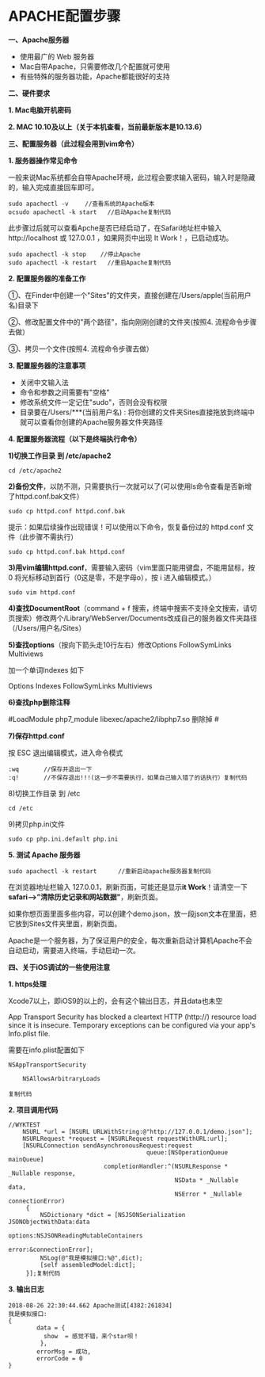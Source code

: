 # APACHE配置步骤

**一、Apache服务器**

- 使用最广的 Web 服务器
- Mac自带Apache，只需要修改几个配置就可使用
- 有些特殊的服务器功能，Apache都能很好的支持

**二、硬件要求**

**1. Mac电脑开机密码**

**2. MAC 10.10及以上（关于本机查看，当前最新版本是10.13.6）**

**三、配置服务器（此过程会用到vim命令）**

**1. 服务器操作常见命令**

一般来说Mac系统都会自带Apache环境，此过程会要求输入密码，输入时是隐藏的，输入完成直接回车即可。

```
sudo apachectl -v　   //查看系统的Apache版本
ocsudo apachectl -k start   //启动Apache复制代码
```

此步骤过后就可以查看Apche是否已经启动了，在Safari地址栏中输入http://localhost 或 127.0.0.1 ，如果网页中出现 It Work！，已启动成功。

```
sudo apachectl -k stop    //停止Apache
sudo apachectl -k restart   //重启Apache复制代码
```

**2. 配置服务器的准备工作**

①、在Finder中创建一个"Sites"的文件夹，直接创建在/Users/apple(当前用户名)目录下

②、修改配置文件中的"两个路径"，指向刚刚创建的文件夹(按照4. 流程命令步骤去做）

③、拷贝一个文件(按照4. 流程命令步骤去做）

**3. 配置服务器的注意事项**

- 关闭中文输入法
- 命令和参数之间需要有"空格"
- 修改系统文件一定记住"sudo"，否则会没有权限
- 目录要在/Users/***(当前用户名) : 将你创建的文件夹Sites直接拖放到终端中就可以查看你创建的Apache服务器文件夹路径

**4. 配置服务器流程（以下是终端执行命令）**

**1)切换工作目录 到 /etc/apache2**

```
cd /etc/apache2
```

**2)备份文件**，以防不测，只需要执行一次就可以了(可以使用ls命令查看是否新增了httpd.conf.bak文件）

```
sudo cp httpd.conf httpd.conf.bak
```

提示：如果后续操作出现错误！可以使用以下命令，恢复备份过的 httpd.conf 文件（此步骤不需执行）

```
sudo cp httpd.conf.bak httpd.conf
```

**3)用vim编辑httpd.conf**，需要输入密码（vim里面只能用键盘，不能用鼠标，按 0 将光标移动到首行（0这是零，不是字母o），按 i 进入编辑模式。）

```
sudo vim httpd.conf
```

**4)查找DocumentRoot**（command + f 搜索，终端中搜索不支持全文搜索，请切页搜索）修改两个/Library/WebServer/Documents改成自己的服务器文件夹路径（/Users/用户名/Sites）

**5)查找options**（按向下箭头走10行左右）修改Options FollowSymLinks Multiviews

加一个单词Indexes 如下

Options Indexes FollowSymLinks Multiviews

**6)查找php删除注释**

\#LoadModule php7_module libexec/apache2/libphp7.so 删除掉 #

**7)保存httpd.conf**

按 ESC 退出编辑模式，进入命令模式

```
:wq       //保存并退出一下 
:q!       //不保存退出!!!(这一步不需要执行，如果自己输入错了的话执行）复制代码
```

8)切换工作目录 到 /etc

```
cd /etc
```

9)拷贝php.ini文件

```
sudo cp php.ini.default php.ini
```

**5. 测试 Apache 服务器**

```
sudo apachectl -k restart      //重新启动apache服务器复制代码
```

在浏览器地址栏输入 127.0.0.1，刷新页面，可能还是显示**it Work**！请清空一下**safari-->”清除历史记录和网站数据"**，刷新页面。

如果你想页面里面多些内容，可以创建个demo.json，放一段json文本在里面，把它放到Sites文件夹里面，刷新页面。

Apache是一个服务器，为了保证用户的安全，每次重新启动计算机Apache不会自动启动，需要进入终端，手动启动一次。

**四、关于iOS调试的一些使用注意**

**1. https处理**

Xcode7以上，即iOS9的以上的，会有这个输出日志，并且data也未空

App Transport Security has blocked a cleartext HTTP (http://) resource load since it is insecure. Temporary exceptions can be configured via your app's Info.plist file.

需要在info.plist配置如下

```
NSAppTransportSecurity

    NSAllowsArbitraryLoads
    
复制代码
```

**2. 项目调用代码**

```
//WYKTEST
    NSURL *url = [NSURL URLWithString:@"http://127.0.0.1/demo.json"];
    NSURLRequest *request = [NSURLRequest requestWithURL:url];
    [NSURLConnection sendAsynchronousRequest:request
                                       queue:[NSOperationQueue mainQueue]
                           completionHandler:^(NSURLResponse * _Nullable response,
                                               NSData * _Nullable data,
                                               NSError * _Nullable connectionError)
     {
         NSDictionary *dict = [NSJSONSerialization JSONObjectWithData:data
                                                          options:NSJSONReadingMutableContainers
                                                            error:&connectionError];
         NSLog(@"我是模拟接口:%@",dict);
         [self assembledModel:dict];
     }];复制代码
```

**3. 输出日志**

```
2018-08-26 22:30:44.662 Apache测试[4382:261834] 
我是模拟接口:
{
        data = {
          show  = 感觉不错，来个star呗！
         },
        errorMsg = 成功,
        errorCode = 0
}
```

 